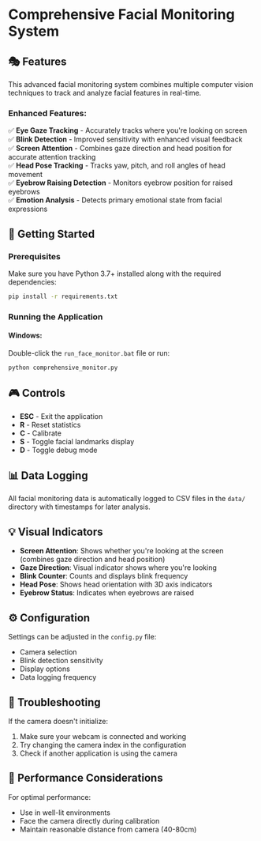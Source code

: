 # Comprehensive Facial Monitoring System

## 🎭 Features

This advanced facial monitoring system combines multiple computer vision techniques to track and analyze facial features in real-time.

### Enhanced Features:

✅ **Eye Gaze Tracking** - Accurately tracks where you're looking on screen  
✅ **Blink Detection** - Improved sensitivity with enhanced visual feedback  
✅ **Screen Attention** - Combines gaze direction and head position for accurate attention tracking  
✅ **Head Pose Tracking** - Tracks yaw, pitch, and roll angles of head movement  
✅ **Eyebrow Raising Detection** - Monitors eyebrow position for raised eyebrows  
✅ **Emotion Analysis** - Detects primary emotional state from facial expressions  

## 🚀 Getting Started

### Prerequisites

Make sure you have Python 3.7+ installed along with the required dependencies:

```bash
pip install -r requirements.txt
```

### Running the Application

#### Windows:

Double-click the `run_face_monitor.bat` file or run:

```bash
python comprehensive_monitor.py
```

## 🎮 Controls

- **ESC** - Exit the application
- **R** - Reset statistics
- **C** - Calibrate
- **S** - Toggle facial landmarks display
- **D** - Toggle debug mode

## 📊 Data Logging

All facial monitoring data is automatically logged to CSV files in the `data/` directory with timestamps for later analysis.

## 💡 Visual Indicators

- **Screen Attention**: Shows whether you're looking at the screen (combines gaze direction and head position)
- **Gaze Direction**: Visual indicator shows where you're looking
- **Blink Counter**: Counts and displays blink frequency
- **Head Pose**: Shows head orientation with 3D axis indicators
- **Eyebrow Status**: Indicates when eyebrows are raised

## ⚙️ Configuration

Settings can be adjusted in the `config.py` file:

- Camera selection
- Blink detection sensitivity
- Display options
- Data logging frequency

## 📝 Troubleshooting

If the camera doesn't initialize:
1. Make sure your webcam is connected and working
2. Try changing the camera index in the configuration
3. Check if another application is using the camera

## 🔄 Performance Considerations

For optimal performance:
- Use in well-lit environments
- Face the camera directly during calibration
- Maintain reasonable distance from camera (40-80cm)
